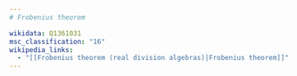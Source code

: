 ```yaml
---
# Frobenius theorem

wikidata: Q1361031
msc_classification: "16"
wikipedia_links:
  - "[[Frobenius theorem (real division algebras)|Frobenius theorem]]"
---
```

